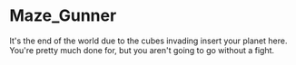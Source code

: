 # Maze_Gunner
It's the end of the world due to the cubes invading insert your planet here. You're pretty much done for, but you aren't going to go without a fight.
